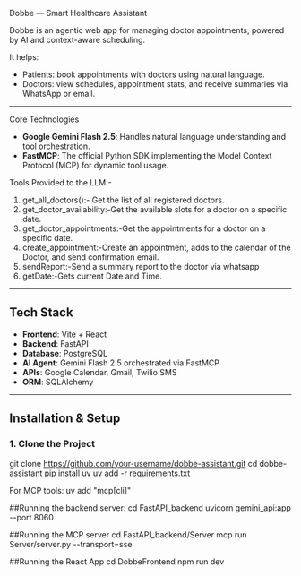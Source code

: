 Dobbe — Smart Healthcare Assistant

Dobbe is an agentic web app for managing doctor appointments, powered by AI and context-aware scheduling.

It helps:
- Patients: book appointments with doctors using natural language.
- Doctors: view schedules, appointment stats, and receive summaries via WhatsApp or email.

---

Core Technologies

- **Google Gemini Flash 2.5**: Handles natural language understanding and tool orchestration.
- **FastMCP**: The official Python SDK implementing the Model Context Protocol (MCP) for dynamic tool usage.

Tools Provided to the LLM:-

1. get_all_doctors():- Get the list of all registered doctors.
2. get_doctor_availability:-Get the available slots for a doctor on a specific date.
3. get_doctor_appointments:-Get the appointments for a doctor on a specific date.
4. create_appointment:-Create an appointment, adds to the calendar of the Doctor, and send confirmation email.
5. sendReport:-Send a summary report to the doctor via whatsapp
6. getDate:-Gets current Date and Time.

---

##  Tech Stack

- **Frontend**: Vite + React
- **Backend**: FastAPI
- **Database**: PostgreSQL
- **AI Agent**: Gemini Flash 2.5 orchestrated via FastMCP
- **APIs**: Google Calendar, Gmail, Twilio SMS
- **ORM**: SQLAlchemy

---

##  Installation & Setup

### 1. Clone the Project
git clone https://github.com/your-username/dobbe-assistant.git
cd dobbe-assistant
pip install uv
uv add -r requirements.txt

For MCP tools:
uv add "mcp[cli]"

##Running the backend server:
cd FastAPI_backend
uvicorn gemini_api:app --port 8060

##Running the MCP server
cd FastAPI_backend/Server
mcp run Server/server.py --transport=sse

##Running the React App
cd DobbeFrontend
npm run dev


